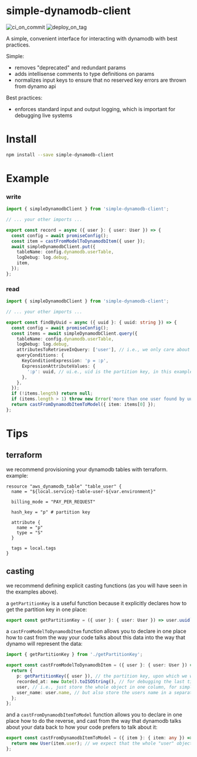 # simple-dynamodb-client

![ci_on_commit](https://github.com/uladkasach/simple-dynamodb-client/workflows/ci_on_commit/badge.svg)
![deploy_on_tag](https://github.com/uladkasach/simple-dynamodb-client/workflows/deploy_on_tag/badge.svg)

A simple, convenient interface for interacting with dynamodb with best practices.

Simple:

- removes "deprecated" and redundant params
- adds intellisense comments to type definitions on params
- normalizes input keys to ensure that no reserved key errors are thrown from dynamo api

Best practices:

- enforces standard input and output logging, which is important for debugging live systems

# Install

```sh
npm install --save simple-dynamodb-client
```

# Example

### write

```ts
import { simpleDynamodbClient } from 'simple-dynamodb-client';

// ... your other imports ...

export const record = async ({ user }: { user: User }) => {
  const config = await promiseConfig();
  const item = castFromModelToDynamodbItem({ user });
  await simpleDynamodbClient.put({
    tableName: config.dynamodb.userTable,
    logDebug: log.debug,
    item,
  });
};
```

### read

```ts
import { simpleDynamodbClient } from 'simple-dynamodb-client';

// ... your other imports ...

export const findByUuid = async ({ uuid }: { uuid: string }) => {
  const config = await promiseConfig();
  const items = await simpleDynamodbClient.query({
    tableName: config.dynamodb.userTable,
    logDebug: log.debug,
    attributesToRetrieveInQuery: ['user'], // i.e., we only care about the "user" key, in this example
    queryConditions: {
      KeyConditionExpression: 'p = :p',
      ExpressionAttributeValues: {
        ':p': uuid, // ui.e., uid is the partition key, in this example
      },
    },
  });
  if (!items.length) return null;
  if (items.length > 1) throw new Error('more than one user found by uuid');
  return castFromDynamodbItemToModel({ item: items[0] });
};
```

# Tips

## terraform

we recommend provisioning your dynamodb tables with terraform. example:

```hcl
resource "aws_dynamodb_table" "table_user" {
  name = "${local.service}-table-user-${var.environment}"

  billing_mode = "PAY_PER_REQUEST"

  hash_key = "p" # partition key

  attribute {
    name = "p"
    type = "S"
  }

  tags = local.tags
}
```

## casting

we recommend defining explicit casting functions (as you will have seen in the examples above).

a `getPartitionKey` is a useful function because it explicitly declares how to get the partition key in one place:

```ts
export const getPartitionKey = ({ user }: { user: User }) => user.uuid`;
```

a `castFromModelToDynamodbItem` function allows you to declare in one place how to cast from the way your code talks about this data into the way that dynamo will represent the data:

```ts
import { getPartitionKey } from './getPartitionKey';

export const castFromModelToDynamodbItem = ({ user }: { user: User }) => {
  return {
    p: getPartitionKey({ user }), // the partition key, upon which we will overwrite data
    recorded_at: new Date().toISOString(), // for debugging the last time cache for this was updated
    user, // i.e., just store the whole object in one column, for simplicity
    user_name: user.name, // but also store the users name in a separate column for easier visual debugging
  };
};
```

and a `castFromDynamodbItemToModel` function allows you to declare in one place how to do the reverse, and cast from the way that dynamodb talks about your data back to how your code prefers to talk about it:

```ts
export const castFromDynamodbItemToModel = ({ item }: { item: any }) => {
  return new User(item.user); // we expect that the whole "user" object is stored on `item.user`; this is reflected in the `castFromModelToDynamodbItem` function
};
```
